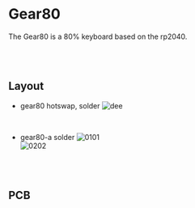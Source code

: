 # Gear80<br/>
The Gear80 is a 80% keyboard based on the rp2040.


<br/><br/>



## Layout<br/>

- gear80 hotswap, solder
![dee](https://github.com/cosmosalad/Gear80/assets/45204109/f447c61a-c298-4e5d-935d-6f42d8ecb7f7)<br/>
<br/>

- gear80-a solder
![0101](https://github.com/cosmosalad/Gear80/assets/45204109/689b81e6-bc58-499f-8709-8534283e4830)<br/>
![0202](https://github.com/cosmosalad/Gear80/assets/45204109/bc78121a-aac2-418a-a08a-1b998d3e4eb3)<br/>

<br/><br/>



## PCB<br/>


<br/><br/>
